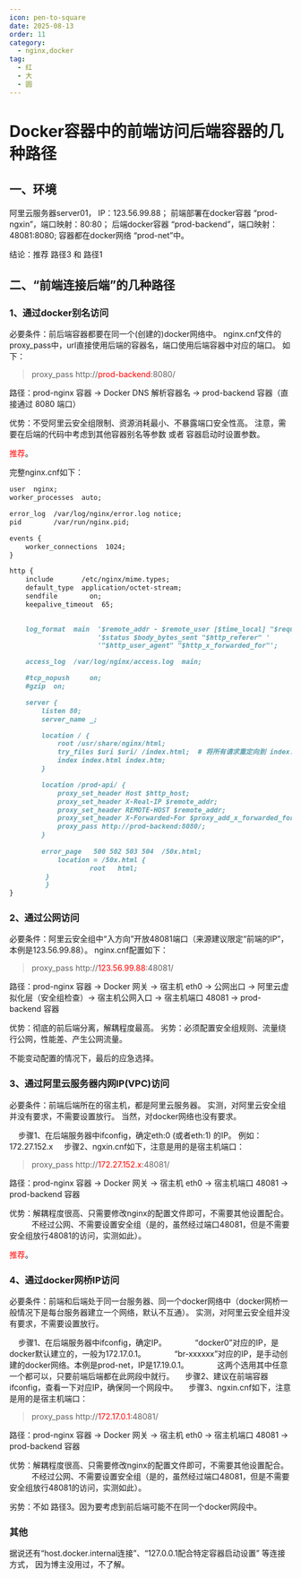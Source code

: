 ```yaml
---
icon: pen-to-square
date: 2025-08-13
order: 11
category:
  - nginx,docker
tag:
  - 红
  - 大
  - 圆
---
```


# Docker容器中的前端访问后端容器的几种路径

## 一、环境
阿里云服务器server01， IP：123.56.99.88；
前端部署在docker容器 “prod-ngxin”，端口映射：80:80；
后端docker容器 “prod-backend”，端口映射：48081:8080;
容器都在docker网络 “prod-net”中。

结论：推荐 路径3 和 路径1

## 二、“前端连接后端”的几种路径

### 1、通过docker别名访问
必要条件：前后端容器都要在同一个(创建的)docker网络中。
nginx.cnf文件的proxy_pass中，url直接使用后端的容器名，端口使用后端容器中对应的端口。
如下：
>proxy_pass http://<span style="color:red">prod-backend</span>:8080/

路径：prod-nginx 容器 → Docker DNS 解析容器名 → prod-backend 容器（直接通过 8080 端口）

优势：不受阿里云安全组限制、资源消耗最小、不暴露端口安全性高。
注意，需要在后端的代码中考虑到其他容器别名等参数 或者 容器启动时设置参数。

<span style="color:red">推荐</span>。

完整nginx.cnf如下：
```md
user  nginx;
worker_processes  auto;

error_log  /var/log/nginx/error.log notice;
pid        /var/run/nginx.pid;

events {
    worker_connections  1024;
}

http {
    include       /etc/nginx/mime.types;
    default_type  application/octet-stream;
	sendfile        on;
    keepalive_timeout  65;
	

    log_format  main  '$remote_addr - $remote_user [$time_local] "$request" '
                      '$status $body_bytes_sent "$http_referer" '
                      '"$http_user_agent" "$http_x_forwarded_for"';

    access_log  /var/log/nginx/access.log  main;

    #tcp_nopush     on;
    #gzip  on;

    server {
		listen 80;
		server_name _;

		location / {
			root /usr/share/nginx/html;
			try_files $uri $uri/ /index.html;  # 将所有请求重定向到 index.html
			index index.html index.htm;
		}

		location /prod-api/ {
			proxy_set_header Host $http_host;
			proxy_set_header X-Real-IP $remote_addr;
			proxy_set_header REMOTE-HOST $remote_addr;
			proxy_set_header X-Forwarded-For $proxy_add_x_forwarded_for;
			proxy_pass http://prod-backend:8080/;
		}
		
		error_page   500 502 503 504  /50x.html;
        	location = /50x.html {
            		root   html;
       	 }
         }
}
```

### 2、通过公网访问
必要条件：阿里云安全组中“入方向”开放48081端口（来源建议限定“前端的IP”，本例是123.56.99.88）。
nginx.cnf配置如下：
>proxy_pass http://<span style="color:red">123.56.99.88</span>:48081/

路径：prod-nginx 容器 → Docker 网关 → 宿主机 eth0 → 公网出口 → 阿里云虚拟化层（安全组检查）→ 宿主机公网入口 → 宿主机端口 48081 → prod-backend 容器

优势：彻底的前后端分离，解耦程度最高。
劣势：必须配置安全组规则、流量绕行公网，性能差、产生公网流量。

不能变动配置的情况下，最后的应急选择。

### 3、通过阿里云服务器内网IP(VPC)访问
必要条件：前端后端所在的宿主机，都是阿里云服务器。
实测，对阿里云安全组并没有要求，不需要设置放行。
当然，对docker网络也没有要求。

&nbsp;&nbsp;&nbsp;&nbsp;步骤1、在后端服务器中ifconfig，确定eth:0 (或者eth:1) 的IP。 例如：172.27.152.x
&nbsp;&nbsp;&nbsp;&nbsp;步骤2、ngxin.cnf如下，注意是用的是宿主机端口：
>proxy_pass http://<span style="color:red">172.27.152.x</span>:48081/

路径：prod-nginx 容器 → Docker 网关 → 宿主机 eth0 → 宿主机端口 48081 → prod-backend 容器

优势：解耦程度很高、只需要修改nginx的配置文件即可，不需要其他设置配合。
&nbsp;&nbsp;&nbsp;&nbsp;&nbsp;&nbsp;&nbsp;&nbsp;&nbsp;&nbsp;不经过公网、不需要设置安全组（是的，虽然经过端口48081，但是不需要安全组放行48081的访问，实测如此）。

<span style="color:red">推荐</span>。

### 4、通过docker网桥IP访问
必要条件：前端和后端处于同一台服务器、同一个docker网络中（docker网桥一般情况下是每台服务器建立一个网络，默认不互通）。
实测，对阿里云安全组并没有要求，不需要设置放行。

&nbsp;&nbsp;&nbsp;&nbsp;步骤1、在后端服务器中ifconfig，确定IP。 
&nbsp;&nbsp;&nbsp;&nbsp;&nbsp;&nbsp;&nbsp;&nbsp;&nbsp;&nbsp;&nbsp;&nbsp;“docker0”对应的IP，是docker默认建立的，一般为172.17.0.1。
&nbsp;&nbsp;&nbsp;&nbsp;&nbsp;&nbsp;&nbsp;&nbsp;&nbsp;&nbsp;&nbsp;&nbsp;“br-xxxxxx”对应的IP，是手动创建的docker网络。本例是prod-net，IP是17.19.0.1。
&nbsp;&nbsp;&nbsp;&nbsp;&nbsp;&nbsp;&nbsp;&nbsp;&nbsp;&nbsp;&nbsp;&nbsp;这两个选用其中任意一个都可以，只要前端后端都在此网段中就行。
&nbsp;&nbsp;&nbsp;&nbsp;步骤2、建议在前端容器ifconfig，查看一下对应IP，确保同一个网段中。
&nbsp;&nbsp;&nbsp;&nbsp;步骤3、ngxin.cnf如下，注意是用的是宿主机端口：
>proxy_pass http://<span style="color:red">172.17.0.1</span>:48081/

路径：prod-nginx 容器 → Docker 网关 → 宿主机 eth0 → 宿主机端口 48081 → prod-backend 容器

优势：解耦程度很高、只需要修改nginx的配置文件即可，不需要其他设置配合。
&nbsp;&nbsp;&nbsp;&nbsp;&nbsp;&nbsp;&nbsp;&nbsp;&nbsp;&nbsp;不经过公网、不需要设置安全组（是的，虽然经过端口48081，但是不需要安全组放行48081的访问，实测如此）。

劣势：不如 路径3。因为要考虑到前后端可能不在同一个docker网段中。

### 其他
据说还有“host.docker.internal连接”、“127.0.0.1配合特定容器启动设置” 等连接方式，
因为博主没用过，不了解。